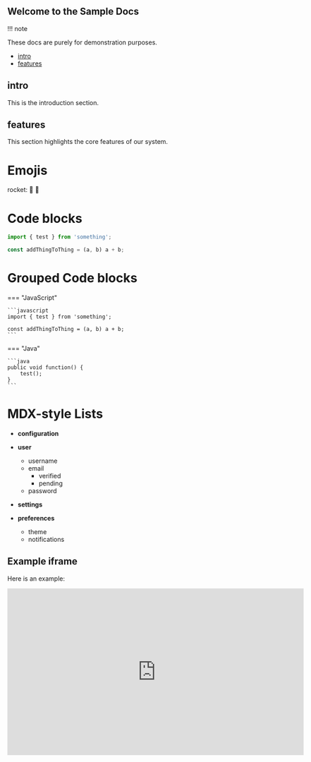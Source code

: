 ## Welcome to the Sample Docs

!!! note

These docs are purely for demonstration purposes.


- [intro](#intro)
- [features](#features)

## intro

This is the introduction section.


## features

This section highlights the core features of our system.


# Emojis

rocket: :tada: :rocket:

# Code blocks

```javascript
import { test } from 'something';

const addThingToThing = (a, b) a + b;
```

# Grouped Code blocks

=== "JavaScript"

    ```javascript
    import { test } from 'something';

    const addThingToThing = (a, b) a + b;
    ```

=== "Java"

    ```java
    public void function() {
        test();
    }
    ```

# MDX-style Lists

- **configuration**

- **user**
  - username
  - email
    - verified
    - pending
  - password
- **settings**

- **preferences**
  - theme
  - notifications


## Example iframe

Here is an example:

<iframe width="672" height="378" src="https://www.youtube.com/embed/LB1w8hjBt5k" title="Red Hat Developer Hub Overview" frameborder="0" allow="picture-in-picture" allowfullscreen></iframe>
